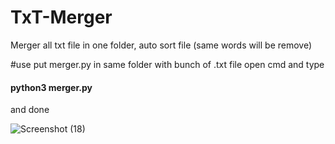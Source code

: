# TxT-Merger
Merger all txt file in one folder, auto sort file (same words will be remove)

#use
put merger.py in same folder with bunch of .txt file
open cmd and type <h4>python3 merger.py</h4> and done

![Screenshot (18)](https://user-images.githubusercontent.com/22046831/218949267-e189dfcb-2091-43f4-94c1-155e3a3caf31.png)
